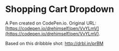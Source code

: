 # Shopping Cart Dropdown

A Pen created on CodePen.io. Original URL: [https://codepen.io/drehimself/pen/VvYLmV](https://codepen.io/drehimself/pen/VvYLmV).

Based on this dribbble shot: http://drbl.in/prBM